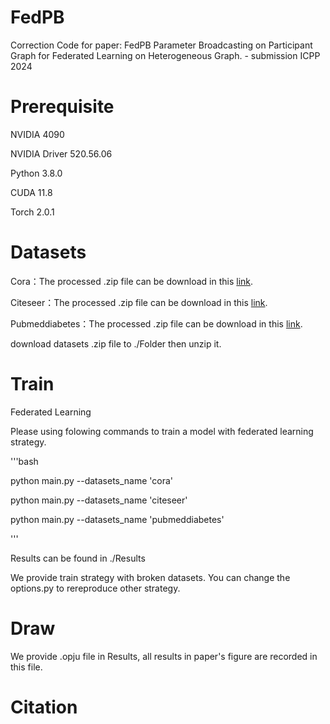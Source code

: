 # FedPB
 Correction Code for paper: FedPB Parameter Broadcasting on Participant Graph for Federated Learning on Heterogeneous Graph. - submission ICPP 2024

# Prerequisite
NVIDIA 4090

NVIDIA Driver 520.56.06

Python 3.8.0

CUDA 11.8

Torch 2.0.1

# Datasets
Cora：The processed .zip file can be download in this [link](https://drive.google.com/file/d/1x33NTyMZ9OdSo6Uk-2LL6r2_VTJ1ZKzA/view?usp=drive_link).

Citeseer：The processed .zip file can be download in this [link](https://drive.google.com/file/d/1G--eb13nfEa4X8NhW4Z6kQ__GWawKA30/view?usp=drive_link).

Pubmeddiabetes：The processed .zip file can be download in this [link](https://drive.google.com/file/d/1W5onFRDemqgzQDOOl23yqQcnpb6vuoeY/view?usp=drive_link).

download datasets .zip file to ./Folder then unzip it.

# Train
Federated Learning

Please using folowing commands to train a model with federated learning strategy.

'''bash

python main.py --datasets_name 'cora'

python main.py --datasets_name 'citeseer'

python main.py --datasets_name 'pubmeddiabetes'

'''

Results can be found in ./Results

We provide train strategy with broken datasets. You can change the options.py to rereproduce other strategy.

# Draw
We provide .opju file in Results, all results in paper's figure are recorded in this file.

# Citation
